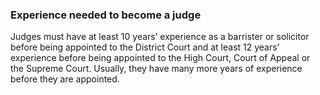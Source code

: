 ###  **Experience needed to become a judge**

Judges must have at least 10 years’ experience as a barrister or solicitor
before being appointed to the District Court and at least 12 years’ experience
before being appointed to the High Court, Court of Appeal or the Supreme
Court. Usually, they have many more years of experience before they are
appointed.
